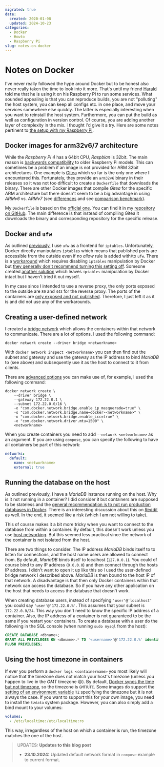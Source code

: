 ```yaml
---
migrated: true
date:
  created: 2020-01-08
  updated: 2024-10-23
categories:
  - Docker
  - Howto
  - Raspberry Pi
slug: notes-on-docker
---
```

# Notes on Docker

I've never really followed the hype around Docker but to be honest also never really taken the time to look into it more.
That's until my friend [Harald](https://jesinger.net/) told me that he is using it on his Raspberry Pi to run some services.
What sounded appealing is that you can reproduce builds, you are not "polluting" the host system, you can keep all configs etc. in one place, and move your services somewhere else quickly.
The latter is especially interesting when you want to reinstall the host system.
Furthermore, you can put the build as well as configuration in version control.
Of course, you are adding another layer of complexity in the mix.
I thought I'd give it a try.
Here are some notes pertinent to [the setup with my Raspberry Pi](./notes-on-setting-up-my-raspberry-pi.md).

<!-- more -->

## Docker images for arm32v6/7 architecture

While the _Raspberry Pi 4_ has a 64bit CPU, _Raspbian_ is 32bit.
The main reason is [backwards compatibility](https://forums.raspberrypi.com/viewtopic.php?t=252369#p1539974) to older Raspberry Pi models.
This can sometimes be a problem if an image is not provided for ARM 32bit architectures.
One example is [Gitea](https://gitea.io/) which so far is the only one where I encountered this.
Fortunately, they provide an `arm32v6` binary in their releases so it was not too difficult to create a `Dockerfile` that downloads the binary.
There are other Docker images that compile _Gitea_ for the specific ARM architecture but there doesn't seem to be a big advantage in using _ARMv6_ vs. _ARMv7_ (see [differences](http://single-boards.com/armv6-vs-armv7/) and see [comparison benchmark](https://www.mikronauts.com/raspberry-pi/raspberry-pi-2-raspbian-vs-linero-armv6-vs-armv7/)).

My `Dockerfile` is based on the [official one](https://github.com/go-gitea/gitea/blob/master/Dockerfile).
You can find it in my [repository on GitHub](https://github.com/mschoettle/docker/tree/master/gitea).
The main difference is that instead of compiling Gitea it downloads the binary and corresponding repository for the specific release.

## Docker and `ufw`

As outlined [previously](./notes-on-setting-up-my-raspberry-pi.md), I use `ufw` as a frontend for `iptables`.
Unfortunately, Docker directly manipulates `iptables` which means that published ports are accessible from the outside even if no _allow_ rule is added with/to `ufw`.
There is a [workaround](https://github.com/moby/moby/issues/4737) which requires disabling `iptables` manipulation by Docker but [they generally don't recommend turning this setting off](https://docs.docker.com/network/iptables/#prevent-docker-from-manipulating-iptables).
Someone created [another solution](https://github.com/chaifeng/ufw-docker) which leaves `iptables` manipulation by Docker intact but I haven't tried it out myself.

In my case since I intended to use a reverse proxy, the only ports exposed to the outside are `80` and `443` for the reverse proxy.
The ports of the containers are [only exposed and not published](https://docs.docker.com/engine/reference/commandline/run/#publish-or-expose-port--p---expose).
Therefore, I just left it as it is and did not use any of the workarounds.

## Creating a user-defined network

I created a [bridge network](https://docs.docker.com/network/bridge/) which allows the containers within that network to communicate.
There are a lot of options.
I used the following command:

```shell
docker network create --driver bridge <networkname>
```

With `docker network inspect <networkname>` you can then find out the subnet and gateway and use the gateway as the IP address to bind _MariaDB_ to (see above) and subsequently use it as the host to connect to it from clients.

There are [advanced options](https://docs.docker.com/engine/reference/commandline/network_create/#bridge-driver-options) you can make use of, for example, I used the following command:

```shell
docker network create \
    --driver bridge \
    --gateway 172.22.0.1 \
    --subnet 172.22.0.0/16 \
    -o "com.docker.network.bridge.enable_ip_masquerade=true" \
    -o "com.docker.network.bridge.name=docker-<networkname>" \
    -o "com.docker.network.bridge.enable_icc=true" \
    -o "com.docker.network.driver.mtu=1500" \
    <networkname>
```

When you create containers you need to add `--network <networkname>` as an argument.
If you are using `compose`, you can specify the following to have all containers be part of this network:

```yaml
networks:
  default:
    name: <networkname>
    external: true
```

## Running the database on the host

As outlined previously, I have a _MariaDB_ instance running on the host.
Why is it not running in a container? I did consider it but containers are supposed to be stateless and the [general recommendation is to not run production databases in Docker](https://vsupalov.com/database-in-docker/).
There is an interesting discussion about this on [Reddit](https://www.reddit.com/r/docker/comments/amo2cc/running_production_databases_in_docker/) as well.
In the end, it seemed like a risk (which I am not willing to take).

This of course makes it a bit more tricky when you want to connect to the database from within a container.
By default, this doesn't work unless you use [host networking](https://docs.docker.com/network/host/).
But this seemed less practical since the network of the container is not isolated from the host.

There are two things to consider.
The IP address _MariaDB_ binds itself to to listen for connections, and the host name users are allowed to connect from.
By default, _MariaDB_ binds itself to localhost (`127.0.0.1`).
You could of course bind to any IP address (`0.0.0.0`) and then connect through the hosts IP address.
I didn't want to open it up like this so I used the user-defined bridge network I described above.
_MariaDB_ is then bound to the host IP of that network.
A disadvantage is that then only Docker containers within that network can access the database.
So if you have any other application on the host that needs to access the database that doesn't work.

When creating database users, instead of specifying `'user'@'localhost'` you could say `'user'@'172.22.0.%'`. This assumes that your subnet is `172.22.0.0/24`.
This way you don't need to know the specific IP address of a container.
Also, the IP address of a container is not guaranteed to be the same if you restart your containers.
To create a database with a user do the following in the SQL console (when running `sudo mysql` from the host):

```sql
CREATE DATABASE <dbname>;
GRANT ALL PRIVILEGES ON <dbname>.* TO '<username>'@'172.22.0.%' identified by 'my-super-long-secret-password';
FLUSH PRIVILEGES;
```

## Using the host timezone in containers

If ever you perform a `docker logs <containername>` you most likely will notice that the timezone does not match your host's timezone (unless you happen to live in the _GMT_ timezone :smile:).
By default, [Docker syncs the time but not timezone](https://stackoverflow.com/q/22800624), so the timezone is `GMT`/`UTC`.
Some images do support the [setting of an environment variable](https://github.com/docker-library/redis/issues/127) `TZ` specifying the timezone but it is not always the case. If you want to support this for your own image, you need to install the `tzdata` system package.
However, you can also simply add a bind mount to your volumes:

```yaml
volumes:
  - /etc/localtime:/etc/localtime:ro
```

This way, irregardless of the host on which a container is run, the timezone matches the one of the host.

> UPDATES: **Updates to this blog post**
>
> * **23.10.2024:** Updated default network format in `compose` example to current format.
